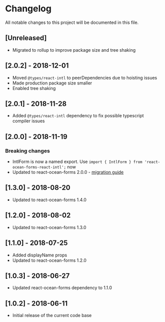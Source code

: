 # Changelog
All notable changes to this project will be documented in this file.

## [Unreleased]
- Migrated to rollup to improve package size and tree shaking

## [2.0.2] - 2018-12-01
- Moved `@types/react-intl` to peerDependencies due to hoisting issues
- Made production package size smaller
- Enabled tree shaking

## [2.0.1] - 2018-11-28
- Added `@types/react-intl` dependency to fix possible typescript compiler issues

## [2.0.0] - 2018-11-19
### Breaking changes
- IntlForm is now a named export. Use `import { IntlForm } from 'react-ocean-forms-react-intl';` now
- Updated to react-ocean-forms 2.0.0 - [migration guide](https://github.com/environment-agency-austria/react-ocean-forms#upgrading-from-react-ocean-forms-1xx-to-200)

## [1.3.0] - 2018-08-20
- Updated to react-ocean-forms 1.4.0

## [1.2.0] - 2018-08-02
- Updated to react-ocean-forms 1.3.0

## [1.1.0] - 2018-07-25
- Added displayName props
- Updated to react-ocean-forms 1.2.0

## [1.0.3] - 2018-06-27
- Updated react-ocean-forms dependency to 1.1.0

## [1.0.2] - 2018-06-11
- Initial release of the current code base
